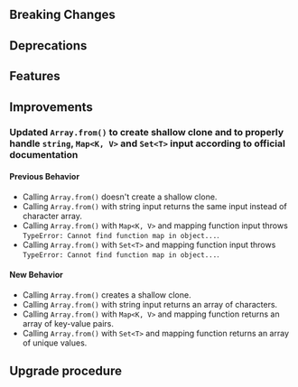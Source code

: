 [//]: # (VERSION_PLACEHOLDER DO NOT DELETE)
[//]: # (Used when working on a new release. Placed together with the Version.md)
[//]: # (Nothing here is optional. If a step must not be performed, it must be said so)
[//]: # (Do not fill the version, it will be done automatically)
[//]: # (Quick Intro to what is the focus of this release)

## Breaking Changes
[//]: # (### *Breaking Change*)
[//]: # (Describe the breaking change AND explain how to resolve it)
[//]: # (You can utilize internal links /e.g. link to the upgrade procedure, link to the improvement|deprecation that introduced this/)


## Deprecations
[//]: # (### *Deprecation*)
[//]: # (Explain what is deprecated and suggest alternatives)


[//]: # (Features -> New Functionality)
## Features
[//]: # (### *Feature Name*)
[//]: # (Describe the feature)
[//]: # (Optional But higlhy recommended Specify *NONE* if missing)
[//]: # (#### Relevant Documentation:)


[//]: # (Improvements -> Bugfixes/hotfixes or general improvements)
## Improvements
[//]: # (### *Improvement Name* )
[//]: # (Talk ONLY regarding the improvement)
[//]: # (Optional But higlhy recommended)
[//]: # (#### Previous Behavior)
[//]: # (Explain how it used to behave, regarding to the change)
[//]: # (Optional But higlhy recommended)
[//]: # (#### New Behavior)
[//]: # (Explain how it behaves now, regarding to the change)
[//]: # (Optional But higlhy recommended Specify *NONE* if missing)
[//]: # (#### Relevant Documentation:)

### Updated `Array.from()` to create shallow clone and to properly handle `string`, `Map<K, V>` and `Set<T>` input according to official documentation

#### Previous Behavior
* Calling `Array.from()` doesn't create a shallow clone.
* Calling `Array.from()` with string input returns the same input instead of character array.
* Calling `Array.from()` with `Map<K, V>` and mapping function input throws `TypeError: Cannot find function map in object...`.
* Calling `Array.from()` with `Set<T>` and mapping function input throws `TypeError: Cannot find function map in object...`.

#### New Behavior
* Calling `Array.from()` creates a shallow clone.
* Calling `Array.from()` with string input returns an array of characters.
* Calling `Array.from()` with `Map<K, V>` and mapping function returns an array of key-value pairs.
* Calling `Array.from()` with `Set<T>` and mapping function returns an array of unique values.

## Upgrade procedure
[//]: # (Explain in details if something needs to be done)

[//]: # (## Changelog:)
[//]: # (Pull request links)
